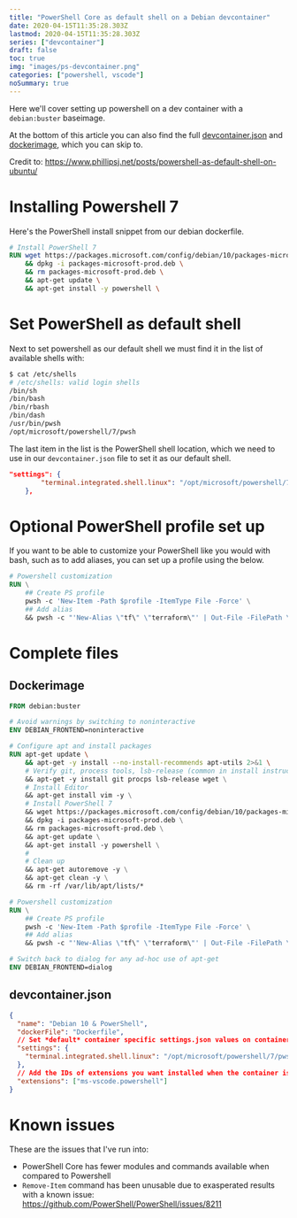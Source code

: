 ```yaml
---
title: "PowerShell Core as default shell on a Debian devcontainer"
date: 2020-04-15T11:35:28.303Z
lastmod: 2020-04-15T11:35:28.303Z
series: ["devcontainer"]
draft: false
toc: true
img: "images/ps-devcontainer.png"
categories: ["powershell, vscode"]
noSummary: true
---
```


Here we'll cover setting up powershell on a dev container with a `debian:buster` baseimage.

At the bottom of this article you can also find the full [devcontainer.json](#devcontainerjson) and [dockerimage](#dockerimage), which you can skip to.

Credit to: https://www.phillipsj.net/posts/powershell-as-default-shell-on-ubuntu/

# Installing Powershell 7

Here's the PowerShell install snippet from our debian dockerfile.

```Dockerfile
# Install PowerShell 7
RUN wget https://packages.microsoft.com/config/debian/10/packages-microsoft-prod.deb \
    && dpkg -i packages-microsoft-prod.deb \
    && rm packages-microsoft-prod.deb \
    && apt-get update \
    && apt-get install -y powershell \
```

# Set PowerShell as default shell

Next to set powershell as our default shell we must find it in the list of available shells with:

```bash
$ cat /etc/shells
# /etc/shells: valid login shells
/bin/sh
/bin/bash
/bin/rbash
/bin/dash
/usr/bin/pwsh
/opt/microsoft/powershell/7/pwsh
```

The last item in the list is the PowerShell shell location, which we need to use in our `devcontainer.json` file to set it as our default shell.

```json
"settings": {
		"terminal.integrated.shell.linux": "/opt/microsoft/powershell/7/pwsh",
	},
```

# Optional PowerShell profile set up

If you want to be able to customize your PowerShell like you would with bash, such as to add aliases, you can set up a profile using the below.

```Dockerfile
# Powershell customization
RUN \
    ## Create PS profile
    pwsh -c 'New-Item -Path $profile -ItemType File -Force' \
    ## Add alias
    && pwsh -c "'New-Alias \"tf\" \"terraform\"' | Out-File -FilePath \$profile"
```

# Complete files

## Dockerimage

```Dockerfile
FROM debian:buster

# Avoid warnings by switching to noninteractive
ENV DEBIAN_FRONTEND=noninteractive

# Configure apt and install packages
RUN apt-get update \
    && apt-get -y install --no-install-recommends apt-utils 2>&1 \
    # Verify git, process tools, lsb-release (common in install instructions for CLIs), wget installed
    && apt-get -y install git procps lsb-release wget \
    # Install Editor
    && apt-get install vim -y \
    # Install PowerShell 7
    && wget https://packages.microsoft.com/config/debian/10/packages-microsoft-prod.deb \
    && dpkg -i packages-microsoft-prod.deb \
    && rm packages-microsoft-prod.deb \
    && apt-get update \
    && apt-get install -y powershell \
    #
    # Clean up
    && apt-get autoremove -y \
    && apt-get clean -y \
    && rm -rf /var/lib/apt/lists/*

# Powershell customization
RUN \
    ## Create PS profile
    pwsh -c 'New-Item -Path $profile -ItemType File -Force' \
    ## Add alias
    && pwsh -c "'New-Alias \"tf\" \"terraform\"' | Out-File -FilePath \$profile"

# Switch back to dialog for any ad-hoc use of apt-get
ENV DEBIAN_FRONTEND=dialog
```

## devcontainer.json

```json
{
  "name": "Debian 10 & PowerShell",
  "dockerFile": "Dockerfile",
  // Set *default* container specific settings.json values on container create.
  "settings": {
    "terminal.integrated.shell.linux": "/opt/microsoft/powershell/7/pwsh"
  },
  // Add the IDs of extensions you want installed when the container is created.
  "extensions": ["ms-vscode.powershell"]
}
```

# Known issues

These are the issues that I've run into:

- PowerShell Core has fewer modules and commands available when compared to Powershell
- `Remove-Item` command has been unusable due to exasperated results with a known issue: https://github.com/PowerShell/PowerShell/issues/8211

